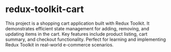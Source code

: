 # redux-toolkit-cart
This project is a shopping cart application built with Redux Toolkit. It demonstrates efficient state management for adding, removing, and updating items in the cart. Key features include product listing, cart summary, and checkout functionality. Perfect for learning and implementing Redux Toolkit in real-world e-commerce scenarios.
